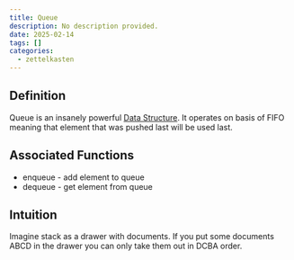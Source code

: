 ```yaml
---
title: Queue
description: No description provided.
date: 2025-02-14
tags: []
categories:
  - zettelkasten
---
```


## Definition

Queue is an insanely powerful [Data Structure](Data%20Structure). It operates on basis of FIFO meaning that element that was pushed last will be used last.

## Associated Functions

- enqueue - add element to queue
- dequeue - get element from queue

## Intuition

Imagine stack as a drawer with documents. If you put some documents ABCD in the drawer you can only take them out in DCBA order.
